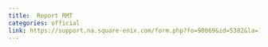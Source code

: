 ```yaml
---
title:  Report RMT
categories: official
link: https://support.na.square-enix.com/form.php?fo=90069&id=5382&la=1&p=0
---
```

